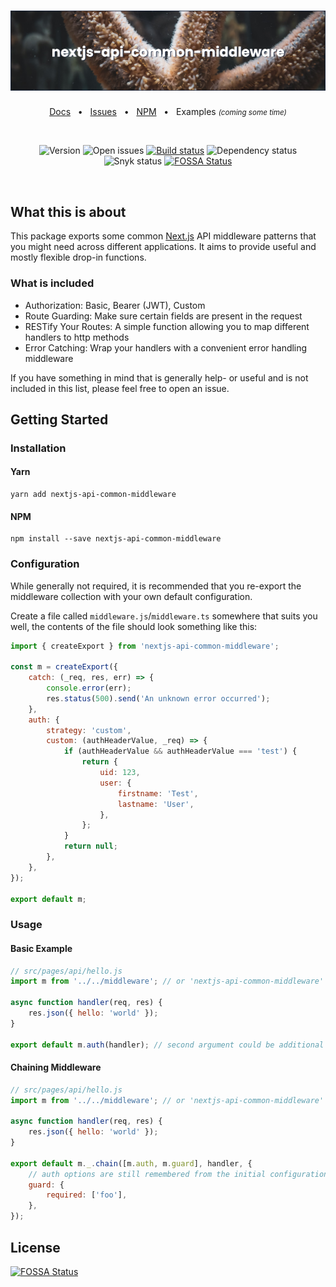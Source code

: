 <div align="center">
<h1>
  <img src="/assets/banner.jpg?raw=true" alt="nextjs-api-common-middleware" />
</h1>

<a href="https://nextjs-common-middleware.kldzj.dev/index.html">Docs</a>
&nbsp;&nbsp;&bull;&nbsp;&nbsp;
<a href="https://github.com/kldzj/nextjs-api-common-middleware/issues">Issues</a>
&nbsp;&nbsp;&bull;&nbsp;&nbsp;
<a href="https://www.npmjs.com/package/nextjs-api-common-middleware">NPM</a>
&nbsp;&nbsp;&bull;&nbsp;&nbsp;
<span>Examples <small><i>(coming some time)</i></small></span>

</div>

<br>

<div align="center">

![Version](https://img.shields.io/github/package-json/v/kldzj/nextjs-api-common-middleware) ![Open issues](https://img.shields.io/github/issues/kldzj/nextjs-api-common-middleware) [![Build status](https://badge.buildkite.com/62d22a820f444be118932f0938c7ee278ef330b9c8bcd56c89.svg)](https://buildkite.com/kldzj/nextjs-api-common-middleware) ![Dependency status](https://img.shields.io/david/kldzj/nextjs-api-common-middleware) ![Snyk status](https://img.shields.io/snyk/vulnerabilities/github/kldzj/nextjs-api-common-middleware) [![FOSSA Status](https://app.fossa.com/api/projects/git%2Bgithub.com%2Fkldzj%2Fnextjs-api-common-middleware.svg?type=shield)](https://app.fossa.com/projects/git%2Bgithub.com%2Fkldzj%2Fnextjs-api-common-middleware?ref=badge_shield)

</div>

<br>

## What this is about

This package exports some common [Next.js](https://nextjs.org/) API middleware patterns that you might need across different applications. It aims to provide useful and mostly flexible drop-in functions.

### What is included

-   Authorization: Basic, Bearer (JWT), Custom
-   Route Guarding: Make sure certain fields are present in the request
-   RESTify Your Routes: A simple function allowing you to map different handlers to http methods
-   Error Catching: Wrap your handlers with a convenient error handling middleware

If you have something in mind that is generally help- or useful and is not included in this list, please feel free to open an issue.

## Getting Started

### Installation

#### Yarn

```console
yarn add nextjs-api-common-middleware
```

#### NPM

```console
npm install --save nextjs-api-common-middleware
```

### Configuration

While generally not required, it is recommended that you re-export the middleware collection with your own default configuration.

Create a file called `middleware.js`/`middleware.ts` somewhere that suits you well, the contents of the file should look something like this:

```javascript
import { createExport } from 'nextjs-api-common-middleware';

const m = createExport({
	catch: (_req, res, err) => {
		console.error(err);
		res.status(500).send('An unknown error occurred');
	},
	auth: {
		strategy: 'custom',
		custom: (authHeaderValue, _req) => {
			if (authHeaderValue && authHeaderValue === 'test') {
				return {
					uid: 123,
					user: {
						firstname: 'Test',
						lastname: 'User',
					},
				};
			}
			return null;
		},
	},
});

export default m;
```

### Usage

#### Basic Example

```javascript
// src/pages/api/hello.js
import m from '../../middleware'; // or 'nextjs-api-common-middleware'

async function handler(req, res) {
	res.json({ hello: 'world' });
}

export default m.auth(handler); // second argument could be additional options
```

#### Chaining Middleware

```javascript
// src/pages/api/hello.js
import m from '../../middleware'; // or 'nextjs-api-common-middleware'

async function handler(req, res) {
	res.json({ hello: 'world' });
}

export default m._.chain([m.auth, m.guard], handler, {
	// auth options are still remembered from the initial configuration
	guard: {
		required: ['foo'],
	},
});
```


## License
[![FOSSA Status](https://app.fossa.com/api/projects/git%2Bgithub.com%2Fkldzj%2Fnextjs-api-common-middleware.svg?type=large)](https://app.fossa.com/projects/git%2Bgithub.com%2Fkldzj%2Fnextjs-api-common-middleware?ref=badge_large)
